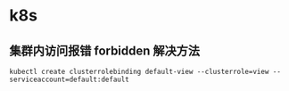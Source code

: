 # k8s

## 集群内访问报错 forbidden 解决方法

    kubectl create clusterrolebinding default-view --clusterrole=view --serviceaccount=default:default